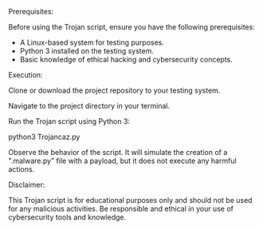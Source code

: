 Prerequisites:

Before using the Trojan script, ensure you have the following prerequisites:

+ A Linux-based system for testing purposes.
+ Python 3 installed on the testing system.
+ Basic knowledge of ethical hacking and cybersecurity concepts.

Execution:

Clone or download the project repository to your testing system.

Navigate to the project directory in your terminal.

Run the Trojan script using Python 3:

python3 Trojancaz.py

Observe the behavior of the script. It will simulate the creation of a ".malware.py" file with a payload, but it does not execute any harmful actions.

Disclaimer:

This Trojan script is for educational purposes only and should not be used for any malicious activities.
Be responsible and ethical in your use of cybersecurity tools and knowledge.
